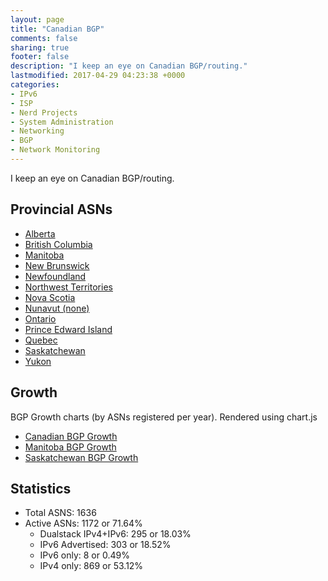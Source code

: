 ```yaml
---
layout: page
title: "Canadian BGP"
comments: false
sharing: true
footer: false
description: "I keep an eye on Canadian BGP/routing."
lastmodified: 2017-04-29 04:23:38 +0000
categories:
- IPv6
- ISP
- Nerd Projects
- System Administration
- Networking
- BGP
- Network Monitoring
---
```

I keep an eye on Canadian BGP/routing.

## Provincial ASNs

* [Alberta](/bgp/ab/)
* [British Columbia](/bgp/bc/)
* [Manitoba](/bgp/mb/)
* [New Brunswick](/bgp/nb/)
* [Newfoundland](/bgp/nl/)
* [Northwest Territories](/bgp/nt/)
* [Nova Scotia](/bgp/ns/)
* [Nunavut (none)](/bgp/nu/)
* [Ontario](/bgp/on/)
* [Prince Edward Island](/bgp/pe/)
* [Quebec](/bgp/qc/)
* [Saskatchewan](/bgp/sk/)
* [Yukon](/bgp/yt/)

## Growth

BGP Growth charts (by ASNs registered per year).
Rendered using chart.js

* [Canadian BGP Growth](/bgp/asns/)
* [Manitoba BGP Growth](/bgp/mb/asns/)
* [Saskatchewan BGP Growth](/bgp/sk/asns/)

## Statistics

* Total ASNS: 1636
* Active ASNs: 1172 or 71.64%
  * Dualstack IPv4+IPv6: 295 or 18.03%
  * IPv6 Advertised: 303 or 18.52%
  * IPv6 only: 8 or 0.49%
  * IPv4 only: 869 or 53.12%

